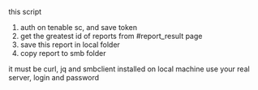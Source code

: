 this script 
1. auth on tenable sc, and save token
2. get the greatest id of reports from #report_result page
3. save this report in local folder
4. copy report to smb folder

it must be curl, jq and smbclient installed on local machine
use your real server, login and password

